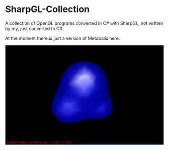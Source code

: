 # SharpGL-Collection

A collection of OpenGL programs converted in C# with SharpGL, not written by my, just converted to C#.

At the moment there is just a version of Metaballs here.

![](SharpGL_MetaBalls/Metaballs1.png)